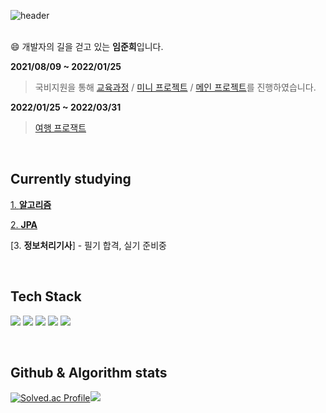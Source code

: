 ![header](https://capsule-render.vercel.app/api?type=waving&height=200&text=VenusIM&color=gradient&fontAlign=80&fontAlignY=40)
<br/> 
<br/>

:smile: 개발자의 길을 걷고 있는 **임준희**입니다.

**2021/08/09 ~ 2022/01/25**
> 국비지원을 통해 [교육과정](https://github.com/VenusIm/Bitcamp_Study) / [미니 프로젝트](https://github.com/VenusIm/Bitcamp_Mini) / [메인 프로젝트](https://github.com/VenusIm/Bitcamp_main)를 진행하였습니다.

**2022/01/25 ~ 2022/03/31**

> [여행 프로잭트](https://github.com/TravelWithMeProject)

<br/>

## Currently studying

[1. **알고리즘**](https://github.com/VenusIm/Algorithms)

[2. **JPA**](https://github.com/VenusIM/JPA_Basic)

[3. **정보처리기사**] - 필기 합격, 실기 준비중

<br/>

## Tech Stack

<img src="https://img.shields.io/badge/JAVA-007396?style=for-the-badge&logo=java&logoColor=white"> <img src="https://img.shields.io/badge/Spring-6DB33F?style=for-the-badge&logo=Spring&logoColor=white"> <img src="https://img.shields.io/badge/SpringBoot-6DB33F?style=for-the-badge&logo=SpringBoot&logoColor=white"> <img src="https://img.shields.io/badge/oracle-F80000?style=for-the-badge&logo=oracle&logoColor=white"> <img src="https://img.shields.io/badge/mysql-4479A1?style=for-the-badge&logo=mysql&logoColor=white">

<br/>

## Github & Algorithm stats

<a>[![Solved.ac Profile](http://mazassumnida.wtf/api/v2/generate_badge?boj=junhee3370)](https://solved.ac/junhee3370/)<a/><a><img src="https://github-readme-stats.vercel.app/api?username=VenusIm&show_icons=true&count_private=true&hide=issues"/><a/>

  


